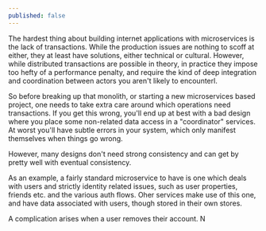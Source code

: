 ```yaml
---
published: false
---
```

The hardest thing about building internet applications with microservices is the lack of transactions. While the production issues are nothing to scoff at either, they at least have solutions, either technical or cultural. However, while distributed transactions are possible in theory, in practice they impose too hefty of a performance penalty, and require the kind of deep integration and coordination between actors you aren't likely to encounterl.

So before breaking up that monolith, or starting a new microservices based project, one needs to take extra care around which operations need transactions. If you get this wrong, you'll end up at best with a bad design where you place some non-related data access in a "coordinator" services. At worst you'll have subtle errors in your system, which only manifest themselves when things go wrong.

However, many designs don't need strong consistency and can get by pretty well with eventual consistency.

As an example, a fairly standard microservice to have is one which deals with users and strictly identity related issues, such as user properties, friends etc. and the various auth flows. Oher services make use of this one, and have data associated with users, though stored in their own stores.

A complication arises when a user removes their account. N